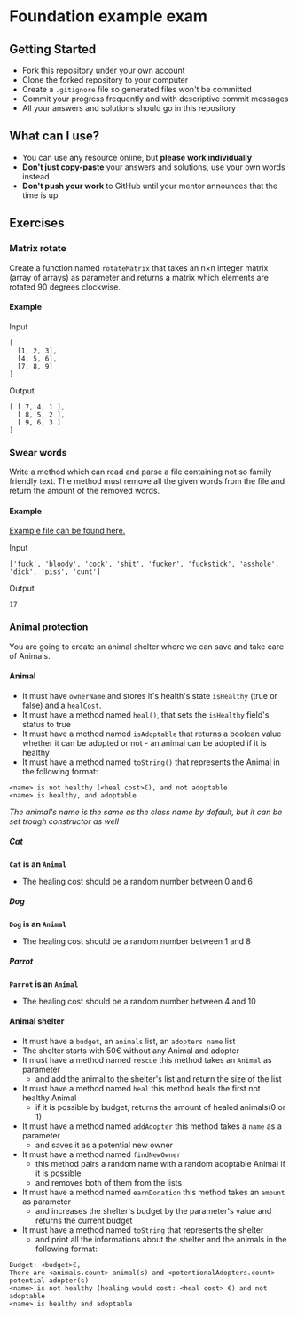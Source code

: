 # Foundation example exam

## Getting Started

 -  Fork this repository under your own account
 -  Clone the forked repository to your computer
 -  Create a `.gitignore` file so generated files won't be committed
 -  Commit your progress frequently and with descriptive commit messages
 -  All your answers and solutions should go in this repository

## What can I use?

 -  You can use any resource online, but **please work individually**
 -  **Don't just copy-paste** your answers and solutions, use your own words instead
 -  **Don't push your work** to GitHub until your mentor announces that the time is up

## Exercises 

### Matrix rotate

Create a function named `rotateMatrix` that takes an n×n integer matrix (array of arrays) as parameter
and returns a matrix which elements are rotated 90 degrees clockwise.

#### Example

Input 
```
[
  [1, 2, 3],
  [4, 5, 6],
  [7, 8, 9]
]
```

Output
```
[ [ 7, 4, 1 ],
  [ 8, 5, 2 ],
  [ 9, 6, 3 ] 
]
```

### Swear words

Write a method which can read and parse a file 
containing not so family friendly text. 
The method must remove all the given words from the file 
and return the amount of the removed words.

#### Example

[Example file can be found here.](./content.txt)

Input

```
['fuck', 'bloody', 'cock', 'shit', 'fucker', 'fuckstick', 'asshole', 'dick', 'piss', 'cunt']
```

Output

```
17
```

### Animal protection

You are going to create an animal shelter where we can save and take care of Animals.

#### Animal

- It must have `ownerName` and stores it's health's state `isHealthy` (true or false) and a `healCost`.
- It must have a method named `heal()`, that sets the `isHealthy` field's status to true
- It must have a method named `isAdoptable` that returns a boolean value whether it can be adopted or not     - an animal can be adopted if it is healthy
- It must have a method named `toString()` that represents the Animal in the following format:

```
<name> is not healthy (<heal cost>€), and not adoptable
<name> is healthy, and adoptable
```

*The animal's name is the same as the class name by default, but it can be set trough constructor as well*

##### Cat

**`Cat` is an `Animal`**

-  The healing cost should be a random number between 0 and 6

##### Dog

**`Dog` is an `Animal`**

-  The healing cost should be a random number between 1 and 8

##### Parrot

**`Parrot` is an `Animal`**

-  The healing cost should be a random number between 4 and 10

#### Animal shelter

- It must have a `budget`, an `animals` list, an `adopters name` list
- The shelter starts with 50€ without any Animal and adopter
- It must have a method named `rescue` this method takes an `Animal` as parameter 
  - and add the animal to the shelter's list and return the size of the list
- It must have a method named `heal` this method heals the first not healthy Animal
  - if it is possible by budget, returns the amount of healed animals(0 or 1)
- It must have a method named `addAdopter` this method takes a `name` as a parameter
  - and saves it as a potential new owner
- It must have a method named `findNewOwner` 
  - this method pairs a random name with a random adoptable Animal if it is possible
  - and removes both of them from the lists
- It must have a method named `earnDonation` this method takes an `amount` as parameter 
  - and increases the shelter's budget by the parameter's value and returns the current budget
- It must have a method named `toString` that represents the shelter
  - and print all the informations about the shelter and the animals in the following format:

```
Budget: <budget>€, 
There are <animals.count> animal(s) and <potentionalAdopters.count> potential adopter(s)
<name> is not healthy (healing would cost: <heal cost> €) and not adoptable
<name> is healthy and adoptable
```
